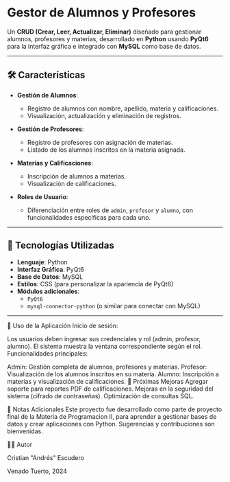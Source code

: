 # Gestor de Alumnos y Profesores

Un **CRUD (Crear, Leer, Actualizar, Eliminar)** diseñado para gestionar alumnos, profesores y materias, desarrollado en **Python** usando **PyQt6** para la interfaz gráfica e integrado con **MySQL** como base de datos.

---

## 🛠️ Características

- **Gestión de Alumnos**: 
  - Registro de alumnos con nombre, apellido, materia y calificaciones.
  - Visualización, actualización y eliminación de registros.

- **Gestión de Profesores**:
  - Registro de profesores con asignación de materias.
  - Listado de los alumnos inscritos en la materia asignada.

- **Materias y Calificaciones**:
  - Inscripción de alumnos a materias.
  - Visualización de calificaciones.

- **Roles de Usuario**:
  - Diferenciación entre roles de `admin`, `profesor` y `alumno`, con funcionalidades específicas para cada uno.

---

## 🚀 Tecnologías Utilizadas

- **Lenguaje**: Python
- **Interfaz Gráfica**: PyQt6
- **Base de Datos**: MySQL
- **Estilos**: CSS (para personalizar la apariencia de PyQt6)
- **Módulos adicionales**:
  - `PyQt6`
  - `mysql-connector-python` (o similar para conectar con MySQL)

---
🌟 Uso de la Aplicación
Inicio de sesión:

Los usuarios deben ingresar sus credenciales y rol (admin, profesor, alumno).
El sistema muestra la ventana correspondiente según el rol.
Funcionalidades principales:

Admin:
Gestión completa de alumnos, profesores y materias.
Profesor:
Visualización de los alumnos inscritos en su materia.
Alumno:
Inscripción a materias y visualización de calificaciones.
📝 Próximas Mejoras
Agregar soporte para reportes PDF de calificaciones.
Mejoras en la seguridad del sistema (cifrado de contraseñas).
Optimización de consultas SQL.

📌 Notas Adicionales
Este proyecto fue desarrollado como parte de proyecto final de la Materia de Programacion II, para aprender a gestionar bases de datos y crear aplicaciones con Python.
Sugerencias y contribuciones son bienvenidas.

👨‍💻 Autor

Cristian "Andrés" Escudero

Venado Tuerto, 2024
